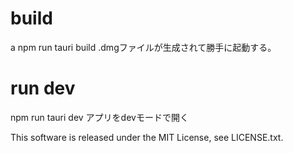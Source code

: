 # build
a
npm run tauri build
.dmgファイルが生成されて勝手に起動する。

# run dev
npm run tauri dev
アプリをdevモードで開く

This software is released under the MIT License, see LICENSE.txt.